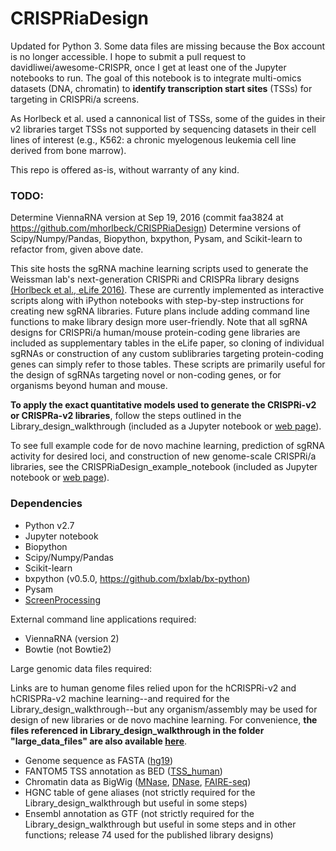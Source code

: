 # CRISPRiaDesign

Updated for Python 3. Some data files are missing because the Box account is no longer accessible. I hope to submit a pull request to davidliwei/awesome-CRISPR, once I get at least one of the Jupyter notebooks to run. The goal of this notebook is to integrate multi-omics datasets (DNA, chromatin) to **identify transcription start sites** (TSSs) for targeting in CRISPRi/a screens. 

As Horlbeck et al. used a cannonical list of TSSs, some of the guides in their v2 libraries target TSSs not supported by sequencing datasets in their cell lines of interest (e.g., K562: a chronic myelogenous leukemia cell line derived from bone marrow).

This repo is offered as-is, without warranty of any kind.

### TODO:
Determine ViennaRNA version at Sep 19, 2016 (commit faa3824 at https://github.com/mhorlbeck/CRISPRiaDesign)
Determine versions of Scipy/Numpy/Pandas, Biopython, bxpython, Pysam, and Scikit-learn to refactor from, given above date. 

This site hosts the sgRNA machine learning scripts used to generate the Weissman lab's next-generation CRISPRi and CRISPRa library designs [(Horlbeck et al., eLife 2016)](https://elifesciences.org/content/5/e19760). These are currently implemented as interactive scripts along with iPython notebooks with step-by-step instructions for creating new sgRNA libraries. Future plans include adding command line functions to make library design more user-friendly. Note that all sgRNA designs for CRISPRi/a human/mouse protein-coding gene libraries are included as supplementary tables in the eLife paper, so cloning of individual sgRNAs or construction of any custom sublibraries targeting protein-coding genes can simply refer to those tables. These scripts are primarily useful for the design of sgRNAs targeting novel or non-coding genes, or for organisms beyond human and mouse.

**To apply the exact quantitative models used to generate the CRISPRi-v2 or CRISPRa-v2 libraries**, follow the steps outlined in the Library_design_walkthrough (included as a Jupyter notebook or [web page](Library_design_walkthrough.md)). 

To see full example code for de novo machine learning, prediction of sgRNA activity for desired loci, and construction of new genome-scale CRISPRi/a libraries, see the CRISPRiaDesign_example_notebook (included as Jupyter notebook or [web page](CRISPRiaDesign_example_notebook.md)).

### Dependencies
* Python v2.7
* Jupyter notebook
* Biopython
* Scipy/Numpy/Pandas
* Scikit-learn 
* bxpython (v0.5.0, https://github.com/bxlab/bx-python)
* Pysam
* [ScreenProcessing](https://github.com/mhorlbeck/ScreenProcessing)

External command line applications required:
* ViennaRNA (version 2)
* Bowtie (not Bowtie2)

Large genomic data files required:

Links are to human genome files relied upon for the hCRISPRi-v2 and hCRISPRa-v2 machine learning--and required for the Library_design_walkthrough--but any organism/assembly may be used for design of new libraries or de novo machine learning. For convenience, **the files referenced in Library_design_walkthrough in the folder "large_data_files" are also available [here](https://ucsf.box.com/s/s4ds471in2ngjer7okavzf5cqf2ebrqj)**.

* Genome sequence as FASTA ([hg19](http://hgdownload.cse.ucsc.edu/goldenPath/hg19/bigZips/))
* FANTOM5 TSS annotation as BED ([TSS_human](http://fantom.gsc.riken.jp/5/datafiles/phase1.3/extra/TSS_classifier/))
* Chromatin data as BigWig ([MNase](https://www.encodeproject.org/files/ENCFF000VNN/), [DNase](https://www.encodeproject.org/files/ENCFF000SVL/), [FAIRE-seq](https://www.encodeproject.org/files/ENCFF000TLU/))
* HGNC table of gene aliases (not strictly required for the Library_design_walkthrough but useful in some steps)
* Ensembl annotation as GTF (not strictly required for the Library_design_walkthrough but useful in some steps and in other functions; release 74 used for the published library designs)
